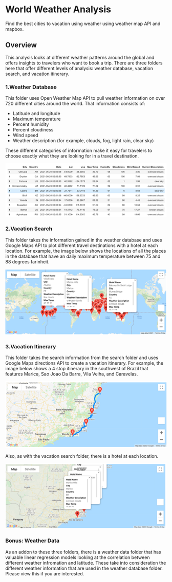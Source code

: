 # World Weather Analysis
Find the best cities to vacation using weather using weather map API and mapbox.

## Overview

This analysis looks at different weather patterns around the global and offers insights to travelers who want to book a trip. There are three folders here that offer different levels of analysis: weather database, vacation search, and vacation itinerary.

### 1.Weather Database

This folder uses Open Weather Map API to pull weather information on over 720 different cities around the world. That information consists of:

* Latitude and longitude
* Maximum temperature
* Percent humidity
* Percent cloudiness
* Wind speed
* Weather description (for example, clouds, fog, light rain, clear sky)

These different categories of information make it easy for travelers to choose exactly what they are looking for in a travel destination.

![Vacation Map Dataframe](weather_database/city_data_df.png)

### 2.Vacation Search

This folder takes the information gained in the weather database and uses Google Maps API to plot different travel destinations with a hotel at each location. For example, the image below shows the locations of all the places in the database that have an daily maximum temperature between 75 and 88 degrees farinheit.

![vacation_search_map](vacation_search/weatherpy_vacation_map.png)

### 3.Vacation Itinerary

This folder takes the search information from the search folder and uses Google Maps directions API to create a vacation itinerary. For example, the image below shows a 4 stop itinerary in the southwest of Brazil that features Marica, Sao Joao Da Barra, Vila Velha, and Caravelas.

![vacation_itinerary_map](vacation_itinerary/weatherpy_travel_map.png)

Also, as with the vacation search folder, there is a hotel at each location.

![vacation_itinerary_markers](vacation_itinerary/weatherpy_travel_map_markers.png)

### Bonus: Weather Data

As an addon to these three folders, there is a weather data folder that has valuable linear regression models looking at the correlation between different weather infromation and latitude. These take into consideration the different weather information that are used in the weather database folder. Please view this if you are interested.

